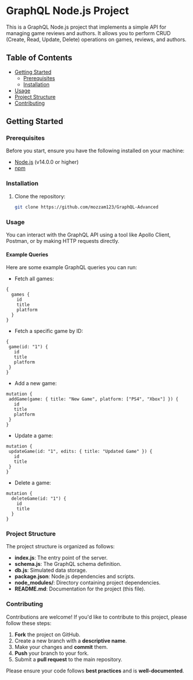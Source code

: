 # GraphQL Node.js Project

This is a GraphQL Node.js project that implements a simple API for managing game reviews and authors. It allows you to perform CRUD (Create, Read, Update, Delete) operations on games, reviews, and authors.

## Table of Contents

- [Getting Started](#getting-started)
  - [Prerequisites](#prerequisites)
  - [Installation](#installation)
- [Usage](#usage)
- [Project Structure](#project-structure)
- [Contributing](#contributing)

## Getting Started

### Prerequisites

Before you start, ensure you have the following installed on your machine:

- [Node.js](https://nodejs.org/) (v14.0.0 or higher)
- [npm](https://www.npmjs.com/)

### Installation

1. Clone the repository:

   ```bash
   git clone https://github.com/mozzam123/GraphQL-Advanced

### Usage
You can interact with the GraphQL API using a tool like Apollo Client, Postman, or by making HTTP requests directly.

#### Example Queries
Here are some example GraphQL queries you can run:

- Fetch all games:
```
{
  games {
    id
    title
    platform
  }
}

```

- Fetch a specific game by ID:

 ```
{
  game(id: "1") {
    id
    title
    platform
  }
}
 ```

- Add a new game:

 ```
mutation {
  addGame(game: { title: "New Game", platform: ["PS4", "Xbox"] }) {
    id
    title
    platform
  }
}
 ```

- Update a game:
 ```
mutation {
  updateGame(id: "1", edits: { title: "Updated Game" }) {
    id
    title
  }
}
```

- Delete a game:
```
mutation {
  deleteGame(id: "1") {
    id
    title
  }
}
```

### Project Structure

The project structure is organized as follows:

- **index.js**: The entry point of the server.
- **schema.js**: The GraphQL schema definition.
- **db.js**: Simulated data storage.
- **package.json**: Node.js dependencies and scripts.
- **node_modules/**: Directory containing project dependencies.
- **README.md**: Documentation for the project (this file).


### Contributing

Contributions are welcome! If you'd like to contribute to this project, please follow these steps:

1. **Fork** the project on GitHub.
2. Create a new branch with a **descriptive name**.
3. Make your changes and **commit** them.
4. **Push** your branch to your fork.
5. Submit a **pull request** to the main repository.

Please ensure your code follows **best practices** and is **well-documented**.





